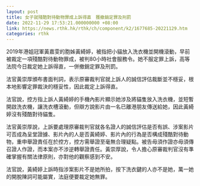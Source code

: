```yaml
---
layout: post
title: 女子就殘酷對待動物罪成上訴得直　獲撤銷定罪及刑罰
date: 2022-11-29 17:53:21.000000000 +08:00
link: https://news.rthk.hk/rthk/ch/component/k2/1677685-20221129.htm
categories: rthk
---
```


2019年港姐冠軍黃嘉雯的胞姊黃綺婷，被指把小貓放入洗衣機並開機滾動，早前被裁定一項殘酷對待動物罪成，被判80小時社會服務令。她不服定罪上訴，高等法院今日裁定她上訴得直，一併撤銷定罪及刑罰。

法官黃崇厚頒布書面判詞，表示原審裁判官就上訴人的誠信評估裁斷並不穩妥，根本地影響定罪裁決的穩妥性，因此裁定上訴得直。

法官說，控方指上訴人黃綺婷的手機內影片顯示她涉及將貓隻放入洗衣機，並短暫開啟洗衣機，讓洗衣槽滾動，但辯方說影片由一名已離港朋友傳送給她，因此黃綺婷沒有殘酷對待貓隻。

法官黃崇厚說，上訴要處理原審裁判官就各名證人的誠信評估是否有誤、涉案影片可否成為呈堂證據、影片內的人是否黃綺婷、影片內的行為是否構成殘酷對待動物，重申舉證責任在於控方，控方需舉證至毫無合理疑點。被告毋須作證亦毋須傳召證人作證，而本案亦不涉逆轉舉證責任。黃崇厚說，令人擔心原審裁判官沒有準確掌握有關法律原則，亦對他的觀察感到不安。

法官說，黃綺婷上訴時指涉案影片不是她所拍，按下洗衣鍵的人亦不是她，萬一她的開脫陳詞可能屬實，法庭便要裁定她無罪。
